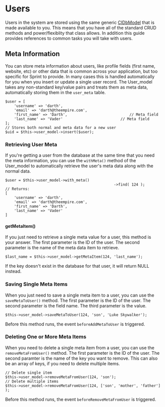 # Users
Users in the system are stored using the same generic [CIDbModel](general/models) that is made available to you. This means that you have all of the standard CRUD methods and power/flexiblity that class allows. In addition this guide provides references to common tasks you will take with users. 

## Meta Information
You can store meta information about users, like profile fields (first name, website, etc) or other data that is common across your application, but too specific for Sprint to provide.  In many cases this is handled automatically for you when you insert or update a single user record. The User_model takes any non-standard key/value pairs and treats them as meta data, automatically storing them in the `user_meta` table.

	$user = [
		'username' => 'darth',
		'email' => 'darth@theempire.com',
		'first_name' => 'Darth',							// Meta field
		'last_name' => 'Vader'							// Meta field
	];
	// Stores both normal and meta data for a new user
	$uid = $this->user_model->insert($user);

### Retrieving User Meta
If you're getting a user from the database at the same time that you need the meta information, you can use the `withMeta()` method of the User_model to automatically retrieve the user's meta data along with the normal data. 

	$user = $this->user_model->with_meta()
                                                     ->find( 124 );
	// Returns: 
	[
		'username' => 'darth',
		'email' => 'darth@theempire.com',
		'first_name' => 'Darth',
		'last_name' => 'Vader'	
	]

#### getMetaItem()
If you just need to retrieve a single meta value for a user, this method is your answer. The first parameter is the ID of the user. The second parameter is the name of the meta data item to retrieve. 

	$last_name = $this->user_model->getMetaItem(124, 'last_name');

If the key doesn't exist in the database for that user, it will return NULL instead.

### Saving Single Meta Items
When you just need to save a single meta item to a user, you can use the `saveMetaToUser()` method. The first parameter is the ID of the user. The second parameter is the field name. The third parameter is the value.

	$this->user_model->saveMetaToUser(124, 'son', 'Luke Skywalker');

Before this method runs, the event `beforeAddMetaToUser` is triggered.

### Deleting One or More Meta Items
When you need to delete a single meta item from a user, you can use the `removeMetaFromUser()` method. The first parameter is the ID of the user. The second paramter is the name of the key you want to remove. This can also be an array of keys, if you need to delete multiple items.

	// Delete single item
	$this->user_model->removeMetaFromUser(124, 'son');
	// Delete multiple items
	$this->user_model->removeMetaFromUser(124, ['son', 'mother', 'father'] );

Before this method runs, the event `beforeRemoveMetaFromUser` is triggered.